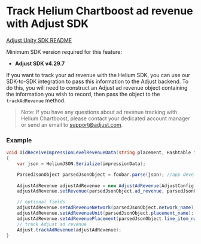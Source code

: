 # Track Helium Chartboost ad revenue with Adjust SDK

[Adjust Unity SDK README][unity-readme]

Minimum SDK version required for this feature:

- **Adjust SDK v4.29.7**

If you want to track your ad revenue with the Helium SDK, you can use our SDK-to-SDK integration to pass this information to the Adjust backend. To do this, you will need to construct an Adjust ad revenue object containing the information you wish to record, then pass the object to the `trackAdRevenue` method.

> Note: If you have any questions about ad revenue tracking with Helium Chartboost, please contact your dedicated account manager or send an email to [support@adjust.com](mailto:support@adjust.com).

### Example

```cs
void DidReceiveImpressionLevelRevenueData(string placement, Hashtable impressionData)
{
    var json = HeliumJSON.Serialize(impressionData);

    ParsedJsonObject parsedJsonObject = foobar.parse(json); //app developer defined function to parse Helium impressionData JSON string
    
    AdjustAdRevenue adjustAdRevenue = new AdjustAdRevenue(AdjustConfig.AdjustAdRevenueSourceHeliumChartboost);
    adjustAdRevenue.setRevenue(parsedJsonObject.ad_revenue, parsedJsonObject.currency_type);

    // optional fields
    adjustAdRevenue.setAdRevenueNetwork(parsedJsonObject.network_name);     // Helium demand network name
    adjustAdRevenue.setAdRevenueUnit(parsedJsonObject.placement_name);      // Helium placement name
    adjustAdRevenue.setAdRevenuePlacement(parsedJsonObject.line_item_name); // Helium line item name
    // track Adjust ad revenue
    Adjust.trackAdRevenue(adjustAdRevenue);
}
```

[unity-readme]:    ../../../README.md
